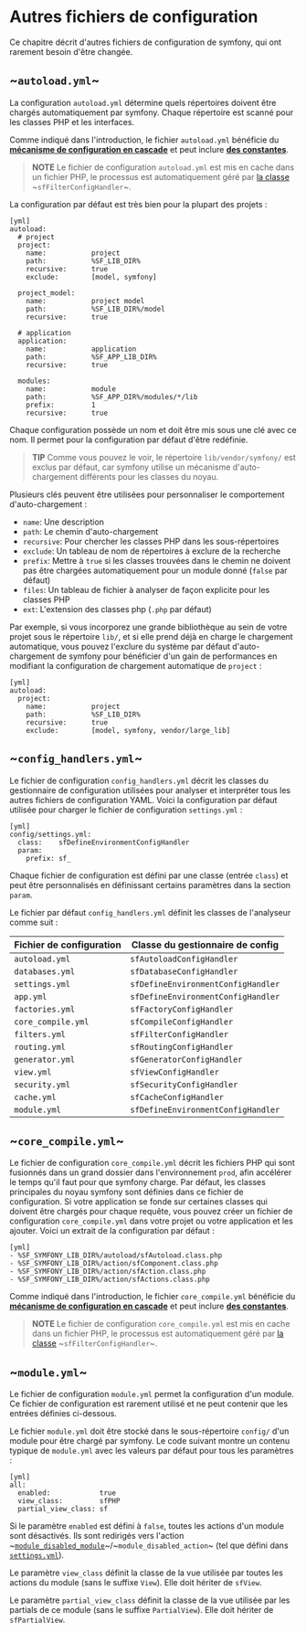 ﻿Autres fichiers de configuration
=========================

Ce chapitre décrit d'autres fichiers de configuration de symfony, qui ont rarement besoin
d'être changée.

~`autoload.yml`~
----------------

La configuration `autoload.yml` détermine quels répertoires doivent être
chargés automatiquement par symfony. Chaque répertoire est scanné pour les classes PHP et
les interfaces.

Comme indiqué dans l'introduction, le fichier `autoload.yml` bénéficie du
[**mécanisme de configuration en cascade**](#chapter_03_configuration_en_cascade)
et peut inclure [**des constantes**](#chapter_03_constantes).

>**NOTE**
>Le fichier de configuration `autoload.yml`  est mis en cache dans un fichier PHP, le
>processus est automatiquement géré par [la classe](#chapter_14_config_handlers_yml)
>~`sfFilterConfigHandler`~.

La configuration par défaut est très bien pour la plupart des projets :

    [yml]
    autoload:
      # project
      project:
        name:           project
        path:           %SF_LIB_DIR%
        recursive:      true
        exclude:        [model, symfony]

      project_model:
        name:           project model
        path:           %SF_LIB_DIR%/model
        recursive:      true

      # application
      application:
        name:           application
        path:           %SF_APP_LIB_DIR%
        recursive:      true

      modules:
        name:           module
        path:           %SF_APP_DIR%/modules/*/lib
        prefix:         1
        recursive:      true

Chaque configuration possède un nom et doit être mis sous une clé avec ce nom. Il
permet pour la configuration par défaut d'être redéfinie.

>**TIP**
>Comme vous pouvez le voir, le répertoire `lib/vendor/symfony/` est exclus par défaut,
>car symfony utilise un mécanisme d'auto-chargement différents pour les classes du noyau.

Plusieurs clés peuvent être utilisées pour personnaliser le comportement d'auto-chargement :

 * `name`: Une description
 * `path`: Le chemin d'auto-chargement
 * `recursive`: Pour chercher les classes PHP dans les sous-répertoires
 * `exclude`: Un tableau de nom de répertoires à exclure de la recherche
 * `prefix`: Mettre à `true` si les classes trouvées dans le chemin ne doivent pas être chargées automatiquement pour un module donné (`false` par défaut)
 * `files`: Un tableau de fichier à analyser de façon explicite pour les classes PHP
 * `ext`: L'extension des classes php (`.php` par défaut)

Par exemple, si vous incorporez une grande bibliothèque au sein de votre projet sous le
répertoire `lib/`, et si elle prend déjà en charge le chargement automatique, vous pouvez l'exclure
du système par défaut d'auto-chargement de symfony pour bénéficier d'un gain de
performances en modifiant la configuration de chargement automatique de `project` :

    [yml]
    autoload:
      project:
        name:           project
        path:           %SF_LIB_DIR%
        recursive:      true
        exclude:        [model, symfony, vendor/large_lib]

~`config_handlers.yml`~
-----------------------

Le fichier de configuration `config_handlers.yml` décrit les classes du gestionnaire
de configuration utilisées pour analyser et interpréter tous les autres fichiers de configuration
YAML. Voici la configuration par défaut utilisée pour charger le fichier de
configuration `settings.yml` :

    [yml]
    config/settings.yml:
      class:    sfDefineEnvironmentConfigHandler
      param:
        prefix: sf_

Chaque fichier de configuration est défini par une classe (entrée `class`) et peut être
personnalisés en définissant certains paramètres dans la section `param`.

Le fichier par défaut `config_handlers.yml` définit les classes de l'analyseur comme suit :

 | Fichier de configuration | Classe du gestionnaire de config   |
 | ------------------------ | ---------------------------------- |
 | `autoload.yml`           | `sfAutoloadConfigHandler`          |
 | `databases.yml`          | `sfDatabaseConfigHandler`          |
 | `settings.yml`           | `sfDefineEnvironmentConfigHandler` |
 | `app.yml`                | `sfDefineEnvironmentConfigHandler` |
 | `factories.yml`          | `sfFactoryConfigHandler`           |
 | `core_compile.yml`       | `sfCompileConfigHandler`           |
 | `filters.yml`            | `sfFilterConfigHandler`            |
 | `routing.yml`            | `sfRoutingConfigHandler`           |
 | `generator.yml`          | `sfGeneratorConfigHandler`         |
 | `view.yml`               | `sfViewConfigHandler`              |
 | `security.yml`           | `sfSecurityConfigHandler`          |
 | `cache.yml`              | `sfCacheConfigHandler`             |
 | `module.yml`             | `sfDefineEnvironmentConfigHandler` |

~`core_compile.yml`~
--------------------

Le fichier de configuration `core_compile.yml` décrit les fichiers PHP qui sont
fusionnés dans un grand dossier dans l'environnement `prod`, afin accélérer le temps
qu'il faut pour que symfony charge. Par défaut, les classes principales du noyau symfony sont
définies dans ce fichier de configuration. Si votre application se fonde sur certaines classes
qui doivent être chargés pour chaque requête, vous pouvez créer un fichier de configuration
`core_compile.yml` dans votre projet ou votre application et les ajouter. Voici
un extrait de la configuration par défaut :

    [yml]
    - %SF_SYMFONY_LIB_DIR%/autoload/sfAutoload.class.php
    - %SF_SYMFONY_LIB_DIR%/action/sfComponent.class.php
    - %SF_SYMFONY_LIB_DIR%/action/sfAction.class.php
    - %SF_SYMFONY_LIB_DIR%/action/sfActions.class.php

Comme indiqué dans l'introduction, le fichier `core_compile.yml` bénéficie du
[**mécanisme de configuration en cascade**](#chapter_03_configuration_en_cascade)
et peut inclure [**des constantes**](#chapter_03_constantes).

>**NOTE**
>Le fichier de configuration `core_compile.yml` est mis en cache dans un fichier PHP, le
>processus est automatiquement géré par [la classe](#chapter_14_config_handlers_yml)
>~`sfFilterConfigHandler`~.

~`module.yml`~
--------------

Le fichier de configuration `module.yml` permet la configuration d'un module. Ce
fichier de configuration est rarement utilisé et ne peut contenir que les entrées définies
ci-dessous.

Le fichier `module.yml` doit être stocké dans le sous-répertoire `config/` d'un
module pour être chargé par symfony. Le code suivant montre un contenu typique de
`module.yml` avec les valeurs par défaut pour tous les paramètres :

    [yml]
    all:
      enabled:            true
      view_class:         sfPHP
      partial_view_class: sf

Si le paramètre `enabled` est défini à `false`, toutes les actions d'un module sont
désactivés. Ils sont redirigés vers l'action
~[`module_disabled_module`](#chapter_04_the_actions_sub_section)~/~`module_disabled_action`~
(tel que défini dans [`settings.yml`](#chapter_04)).

Le paramètre `view_class` définit la classe de la vue utilisée par toutes les actions du
module (sans le suffixe `View`). Elle doit hériter de `sfView`.

Le paramètre `partial_view_class` définit la classe de la vue utilisée par les partials de
ce module (sans le suffixe `PartialView`). Elle doit hériter de
`sfPartialView`.
